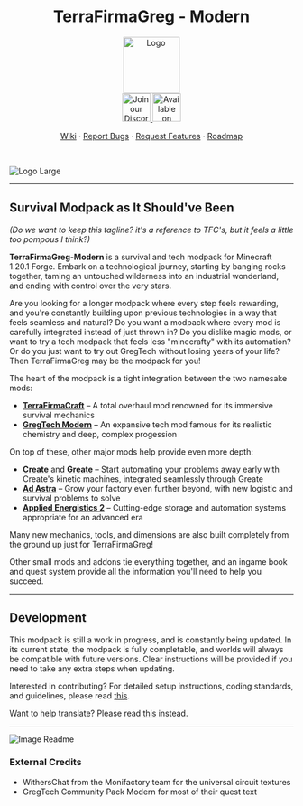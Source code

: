 

<div align="center">
  <h1>TerraFirmaGreg - Modern</h1>
  <a href="https://github.com/TerraFirmaGreg-Team/Modpack-Modern">
    <img src="https://github.com/TerraFirmaGreg-Team/.github/blob/main/branding/logo.png?raw=true" alt="Logo" height="100"/>
  </a>
  <br/>
  <a href="https://discord.gg/AEaCzCTUwQ">
    <img src="https://github.com/TerraFirmaGreg-Team/.github/blob/main/branding/discord_logo.png?raw=true" alt="Join our Discord" height="50"/>
  </a>
  <a href="https://www.curseforge.com/minecraft/modpacks/terrafirmagreg-modern">
    <img src="https://github.com/TerraFirmaGreg-Team/.github/blob/main/branding/curseforge_logo.png?raw=true" alt="Available on CurseForge" height="50"/>
  </a>
  <br/>
  <p align="center">
    <a href="https://github.com/TerraFirmaGreg-Team/Modpack-Modern/wiki">Wiki</a>
    ·
    <a href="https://github.com/TerraFirmaGreg-Team/Modpack-Modern/issues">Report Bugs</a>
    ·
    <a href="https://github.com/TerraFirmaGreg-Team/Modpack-Modern/issues">Request Features</a>
    ·
    <a href="https://github.com/orgs/TerraFirmaGreg-Team/projects/10">Roadmap</a>
  </p>
</div>

<br/>

![Logo Large](https://github.com/TerraFirmaGreg-Team/.github/blob/main/branding/logo_large.png?raw=true)

---

## Survival Modpack as It Should've Been
*(Do we want to keep this tagline? it's a reference to TFC's, but it feels a little too pompous I think?)*

**TerraFirmaGreg-Modern** is a survival and tech modpack for Minecraft 1.20.1 Forge.
Embark on a technological journey, starting by banging rocks together, taming an untouched wilderness into an industrial wonderland, and ending with control over the very stars.

Are you looking for a longer modpack where every step feels rewarding, and you're constantly building upon previous technologies in a way that feels seamless and natural? Do you want a modpack where every mod is carefully integrated instead of just thrown in? Do you dislike magic mods, or want to try a tech modpack that feels less "minecrafty" with its automation? Or do you just want to try out GregTech without losing years of your life? Then TerraFirmaGreg may be the modpack for you!

The heart of the modpack is a tight integration between the two namesake mods:
- **[TerraFirmaCraft]** – A total overhaul mod renowned for its immersive survival mechanics
- **[GregTech Modern]** – An expansive tech mod famous for its realistic chemistry and deep, complex progession

On top of these, other major mods help provide even more depth:
- **[Create]** and **[Greate]** – Start automating your problems away early with Create's kinetic machines, integrated seamlessly through Greate
- **[Ad Astra]** – Grow your factory even further beyond, with new logistic and survival problems to solve
- **[Applied Energistics 2]** – Cutting-edge storage and automation systems appropriate for an advanced era

Many new mechanics, tools, and dimensions are also built completely from the ground up just for TerraFirmaGreg!

Other small mods and addons tie everything together, and an ingame book and quest system provide all the information you'll need to help you succeed.

---

## Development

This modpack is still a work in progress, and is constantly being updated. In its current state, the modpack is fully completable, and worlds will always be compatible with future versions. Clear instructions will be provided if you need to take any extra steps when updating. 

Interested in contributing? For detailed setup instructions, coding standards, and guidelines, please read [this](CONTRIBUTING.md).

Want to help translate? Please read [this](../kubejs/README%20IF%20TRANSLATING.md) instead.

---

![Image Readme](https://github.com/TerraFirmaGreg-Team/.github/blob/main/branding/image_readme.png?raw=true)

### External Credits
- WithersChat from the Monifactory team for the universal circuit textures
- GregTech Community Pack Modern for most of their quest text

<!-- Links: -->
[TerraFirmaCraft]: https://www.curseforge.com/minecraft/mc-mods/terrafirmacraft
[GregTech Modern]: https://www.curseforge.com/minecraft/mc-mods/gregtechceu-modern
[Applied Energistics 2]: https://www.curseforge.com/minecraft/mc-mods/ae2
[Create]: https://www.curseforge.com/minecraft/mc-mods/create
[Greate]: https://www.curseforge.com/minecraft/mc-mods/greate
[Ad Astra]: https://www.curseforge.com/minecraft/mc-mods/ad-astra
